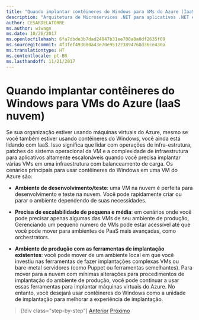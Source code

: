```yaml
---
title: "Quando implantar contêineres do Windows para VMs do Azure (IaaS nuvem)"
description: "Arquitetura de Microservices .NET para aplicativos .NET em contêineres | Quando implantar contêineres do Windows para VMs do Azure (IaaS nuvem)"
author: CESARDELATORRE
ms.author: wiwagn
ms.date: 10/26/2017
ms.openlocfilehash: 6fa7dbde3b7dad24047b31ee708a8a0df2635f09
ms.sourcegitcommit: 4f3fef493080a43e70e951223894768d36ce430a
ms.translationtype: HT
ms.contentlocale: pt-BR
ms.lasthandoff: 11/21/2017
---
```

# <a name="when-to-deploy-windows-containers-to-azure-vms-iaas-cloud"></a>Quando implantar contêineres do Windows para VMs do Azure (IaaS nuvem)

Se sua organização estiver usando máquinas virtuais do Azure, mesmo se você também estiver usando contêineres do Windows, você ainda está lidando com IaaS. Isso significa que lidar com operações de infra-estrutura, patches do sistema operacional da VM e a complexidade de infraestrutura para aplicativos altamente escalonáveis quando você precisa implantar várias VMs em uma infraestrutura com balanceamento de carga. Os cenários principais para usar contêineres do Windows em uma VM do Azure são:

-   **Ambiente de desenvolvimento/teste**: uma VM na nuvem é perfeita para desenvolvimento e teste na nuvem. Você pode rapidamente criar ou parar o ambiente dependendo de suas necessidades.

-   **Precisa de escalabilidade de pequena e média**: em cenários onde você pode precisar apenas algumas das VMs de seu ambiente de produção, Gerenciando um pequeno número de VMs pode estar acessível até que você pode mover para ambientes de PaaS mais avançadas, como orchestrators.

-   **Ambiente de produção com as ferramentas de implantação existentes**: você pode mover de um ambiente local em que você investiu nas ferramentas de fazer implantações complexas VMs ou bare-metal servidores (como Puppet ou ferramentas semelhantes). Para mover para a nuvem com mínimas alterações para procedimentos de implantação do ambiente de produção, você pode continuar a usar essas ferramentas para implantar máquinas virtuais do Azure. No entanto, você desejará usar contêineres do Windows como a unidade de implantação para melhorar a experiência de implantação.

>[!div class="step-by-step"]
[Anterior](when-to-deploy-windows-containers-in-your-on-premises-iaas-vm-infrastructure.md)
[Próximo](when-to-deploy-windows-containers-to-service-fabric.md)
